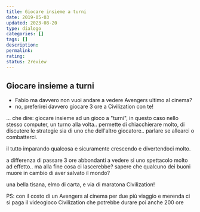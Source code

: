 ```yaml
---
title: Giocare insieme a turni
date: 2019-05-03
updated: 2023-08-20
type: dialogo
categories: []
tags: []
description: 
permalink: 
rating: 
status: 2review
---
```

## Giocare insieme a turni

- Fabio ma davvero non vuoi andare a vedere Avengers ultimo al cinema?
- no, preferirei davvero giocare 3 ore a Civilization con te!

... che dire: giocare insieme ad un gioco a "turni", in questo caso nello stesso computer, un turno alla volta.. permette di chiacchierare molto, di discutere le strategie sia di uno che dell'altro giocatore.. parlare se allearci o combatterci.

il tutto imparando qualcosa e sicuramente crescendo e divertendoci molto.

a differenza di passare 3 ore abbondanti a vedere si uno spettacolo molto ad effetto.. ma alla fine cosa ci lascerebbe? sapere che qualcuno dei buoni muore in cambio di aver salvato il mondo?

una bella tisana, elmo di carta, e via di maratona Civilization!

PS: con il costo di un Avengers al cinema per due più viaggio e merenda ci si paga il videogioco Civilization che potrebbe durare poi anche 200 ore

